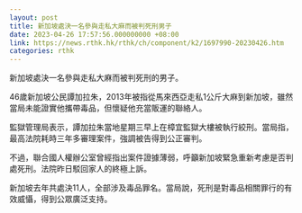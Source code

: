 ```yaml
---
layout: post
title: 新加坡處決一名參與走私大麻而被判死刑男子
date: 2023-04-26 17:57:56.000000000 +08:00
link: https://news.rthk.hk/rthk/ch/component/k2/1697990-20230426.htm
categories: rthk
---
```


新加坡處決一名參與走私大麻而被判死刑的男子。

46歲新加坡公民譚加拉朱，2013年被指從馬來西亞走私1公斤大麻到新加坡，雖然當局未能證實他攜帶毒品，但懷疑他充當販運的聯絡人。

監獄管理局表示，譚加拉朱當地星期三早上在樟宜監獄大樓被執行絞刑。當局指，最高法院耗時三年多審理案件，強調被告得到公正審判。

不過，聯合國人權辦公室曾經指出案件證據薄弱，呼籲新加坡緊急重新考慮是否判處死刑。法院昨日駁回家人的終極上訴。

新加坡去年共處決11人，全部涉及毒品罪名。當局說，死刑是對毒品相關罪行的有效威懾，得到公眾廣泛支持。
